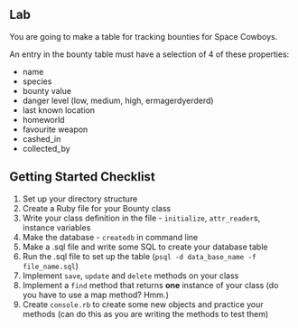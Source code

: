 ## Lab

You are going to make a table for tracking bounties for Space Cowboys.

An entry in the bounty table must have a selection of 4 of these properties:

- name
- species
- bounty value
- danger level (low, medium, high, ermagerdyerderd)
- last known location
- homeworld
- favourite weapon
- cashed_in
- collected_by

## Getting Started Checklist

1. Set up your directory structure
2. Create a Ruby file for your Bounty class
3. Write your class definition in the file - `initialize`, `attr_reader`s, instance variables
4. Make the database - `createdb` in command line
5. Make a .sql file and write some SQL to create your database table
6. Run the .sql file to set up the table (`psql -d data_base_name -f file_name.sql`)
7. Implement `save`, `update` and `delete` methods on your class
8. Implement a `find` method that returns **one** instance of your class (do you have to use a map method? Hmm.)
9. Create `console.rb` to create some new objects and practice your methods (can do this as you are writing the methods to test them)
